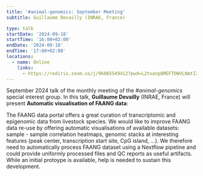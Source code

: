 ```yaml
---
title: '#animal-genomics: September Meeting'
subtitle: Guillaume Devailly (INRAE, France)

type: talk
startDate: '2024-09-18'
startTime: '16:00+02:00'
endDate: '2024-09-18'
endTime: '17:00+02:00'
locations:
  - name: Online
    links:
      - https://rediris.zoom.us/j/96065549412?pwd=L2txanpQMEFTOWVLNmtIZyt6M3NnUT09
---
```


September 2024 talk of the monthly meeting of the _#animal-genomics_ special interest group.
In this talk, **Guillaume Devailly** (INRAE, France) will present **Automatic visualisation of FAANG data**:

<div class="mx-2">The FAANG data portal offers a great curation of transcriptomic and epigenomic data from livestock species. We would like to improve FAANG data re-use by offering automatic visualisations of available datasets: sample - sample correlation heatmaps, genomic stacks at interesting features (peak center, transcription start site, CpG island, ...). We therefore need to automatically process FAANG dataset using a Nextflow pipeline and could provide uniformly processed files and QC reports as useful artifacts. While an initial protoype is available, help is needed to sustain this development.</div>
